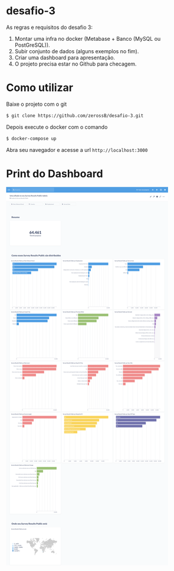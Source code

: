 # desafio-3
As regras e requisitos do desafio 3:
1. Montar uma infra no docker (Metabase + Banco (MySQL ou PostGreSQL)).
2. Subir conjunto de dados (alguns exemplos no fim).
3. Criar uma dashboard para apresentação.
4. O projeto precisa estar no Github para checagem.

# Como utilizar
Baixe o projeto com o git 
```bash
$ git clone https://github.com/zerossB/desafio-3.git
```

Depois execute o docker com o comando
```bash
$ docker-compose up
```

Abra seu navegador e acesse a url `http://localhost:3000`

# Print do Dashboard
![alt](./assets/print_dashboard.png)